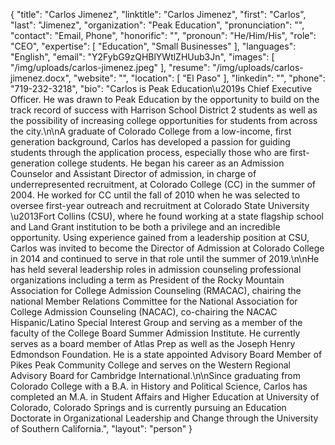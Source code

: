 {
  "title": "Carlos Jimenez",
  "linktitle": "Carlos Jimenez",
  "first": "Carlos",
  "last": "Jimenez",
  "organization": "Peak Education",
  "pronunciation": "",
  "contact": "Email, Phone",
  "honorific": "",
  "pronoun": "He/Him/His",
  "role": "CEO",
  "expertise": [
    "Education",
    "Small Businesses"
  ],
  "languages": "English",
  "email": "Y2FybG9zQHBlYWtlZHUub3Jn",
  "images": [
    "/img/uploads/carlos-jimenez.jpeg"
  ],
  "resume": "/img/uploads/carlos-jimenez.docx",
  "website": "",
  "location": [
    "El Paso"
  ],
  "linkedin": "",
  "phone": "719-232-3218",
  "bio": "Carlos is Peak Education\u2019s Chief Executive Officer. He was drawn to Peak Education by the opportunity to build on the track record of success with Harrison School District 2 students as well as the possibility of increasing college opportunities for students from across the city.\n\nA graduate of Colorado College from a low-income, first generation background, Carlos has developed a passion for guiding students through the application process, especially those who are  first-generation college students. He began his career as an Admission Counselor and Assistant Director of admission, in charge of underrepresented recruitment, at Colorado College (CC) in the summer of 2004. He worked for CC until the fall of 2010 when he was selected to oversee first-year outreach and recruitment at Colorado State University \u2013Fort Collins (CSU), where he found working at a state flagship school and Land Grant institution to be both a privilege and an incredible opportunity. Using experience gained from a leadership position at CSU, Carlos was invited to become the Director of Admission at Colorado College in 2014 and continued to serve in that role until the summer of 2019.\n\nHe has held several leadership roles in admission counseling professional organizations including a term as President of the Rocky Mountain Association for College Admission Counseling (RMACAC), chairing the national Member Relations Committee for the National Association for College Admission Counseling (NACAC), co-chairing the NACAC Hispanic/Latino Special Interest Group and serving as a member of the faculty of the College Board Summer Admission Institute. He currently serves as a board member of Atlas Prep as well as the Joseph Henry Edmondson Foundation. He is a state appointed Advisory Board Member of Pikes Peak Community College and serves on the Western Regional Advisory Board for Cambridge International.\n\nSince graduating from Colorado College with a B.A. in History and Political Science, Carlos has completed an M.A. in Student Affairs and Higher Education at University of Colorado, Colorado Springs and is currently pursuing an Education Doctorate in Organizational Leadership and Change through the University of Southern California.",
  "layout": "person"
}
